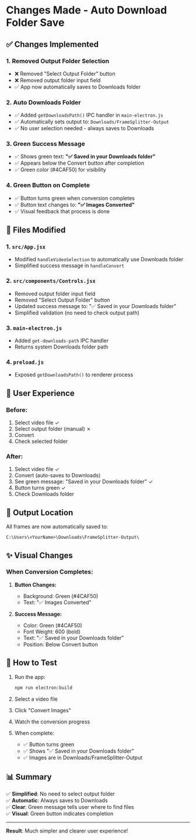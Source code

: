 # Changes Made - Auto Download Folder Save

## ✅ Changes Implemented

### 1. **Removed Output Folder Selection**
- ❌ Removed "Select Output Folder" button
- ❌ Removed output folder input field
- ✅ App now automatically saves to Downloads folder

### 2. **Auto Downloads Folder**
- ✅ Added `getDownloadsPath()` IPC handler in `main-electron.js`
- ✅ Automatically sets output to: `Downloads/FrameSplitter-Output`
- ✅ No user selection needed - always saves to Downloads

### 3. **Green Success Message**
- ✅ Shows green text: **"✅ Saved in your Downloads folder"**
- ✅ Appears below the Convert button after completion
- ✅ Green color (#4CAF50) for visibility

### 4. **Green Button on Complete**
- ✅ Button turns green when conversion completes
- ✅ Button text changes to: **"✅ Images Converted"**
- ✅ Visual feedback that process is done

## 📝 Files Modified

### 1. `src/App.jsx`
- Modified `handleVideoSelection` to automatically use Downloads folder
- Simplified success message in `handleConvert`

### 2. `src/components/Controls.jsx`
- Removed output folder input field
- Removed "Select Output Folder" button
- Updated success message to: "✅ Saved in your Downloads folder"
- Simplified validation (no need to check output path)

### 3. `main-electron.js`
- Added `get-downloads-path` IPC handler
- Returns system Downloads folder path

### 4. `preload.js`
- Exposed `getDownloadsPath()` to renderer process

## 🎯 User Experience

### Before:
1. Select video file ✓
2. Select output folder (manual) ✗
3. Convert
4. Check selected folder

### After:
1. Select video file ✓
2. Convert (auto-saves to Downloads)
3. See green message: "Saved in your Downloads folder" ✓
4. Button turns green ✓
5. Check Downloads folder

## 📂 Output Location

All frames are now automatically saved to:
```
C:\Users\<YourName>\Downloads\FrameSplitter-Output\
```

## ✨ Visual Changes

### When Conversion Completes:

1. **Button Changes:**
   - Background: Green (#4CAF50)
   - Text: "✅ Images Converted"

2. **Success Message:**
   - Color: Green (#4CAF50)
   - Font Weight: 600 (bold)
   - Text: "✅ Saved in your Downloads folder"
   - Position: Below Convert button

## 🚀 How to Test

1. Run the app:
   ```bash
   npm run electron:build
   ```

2. Select a video file

3. Click "Convert Images"

4. Watch the conversion progress

5. When complete:
   - ✅ Button turns green
   - ✅ Shows "✅ Saved in your Downloads folder"
   - ✅ Images are in Downloads/FrameSplitter-Output

## 📊 Summary

✅ **Simplified**: No need to select output folder  
✅ **Automatic**: Always saves to Downloads  
✅ **Clear**: Green message tells user where to find files  
✅ **Visual**: Green button indicates completion  

---

**Result**: Much simpler and clearer user experience!
